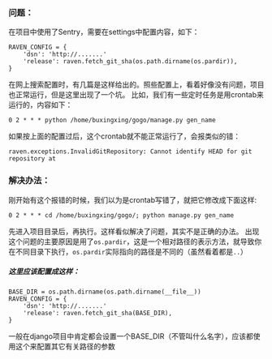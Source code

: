 ### 问题：
在项目中使用了Sentry，需要在settings中配置内容，如下：
```
RAVEN_CONFIG = {
    'dsn': 'http://.......'
    'release': raven.fetch_git_sha(os.path.dirname(os.pardir)),
}
```
在网上搜索配置时，有几篇是这样给出的。照些配置上，看着好像没有问题，项目也正常运行，但是这里出现了一个坑。
比如，我们有一些定时任务是用crontab来运行的，内容如下：
```
0 2 * * * python /home/buxingxing/gogo/manage.py gen_name
```
如果按上面的配置过后，这个crontab就不能正常运行了，会报类似的错：
```
raven.exceptions.InvalidGitRepository: Cannot identify HEAD for git repository at
```
### 解决办法：
刚开始有这个报错的时候，我们以为是crontab写错了，就把它修改成下面这样:
```
0 2 * * * cd /home/buxingxing/gogo/; python manage.py gen_name
```
先进入项目目录后，再执行。这样看似解决了问题，其实不是正确的办法。
出现这个问题的主要原因是用了```os.pardir```，这是一个相对路径的表示方法，就导致你在不同目录下执行，```os.pardir```实际指向的路径是不同的（虽然看着都是```..```）  
##### 这里应该配置成这样：
```
BASE_DIR = os.path.dirname(os.path.dirname(__file__))
RAVEN_CONFIG = {
    'dsn': 'http://.......'
    'release': raven.fetch_git_sha(BASE_DIR),
}
```
一般在django项目中肯定都会设置一个BASE_DIR（不管叫什么名字），应该都使用这个来配置其它有关路径的参数